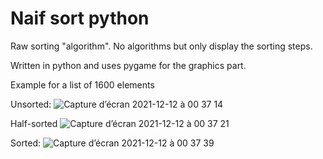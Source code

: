 # Naif sort python
Raw sorting "algorithm". No algorithms but only display the sorting steps.

Written in python and uses pygame for the graphics part.

Example for a list of 1600 elements

Unsorted:
![Capture d’écran 2021-12-12 à 00 37 14](https://user-images.githubusercontent.com/60844500/145694989-611f940e-5dfb-4d59-9234-2b5f150b0e11.png)

Half-sorted
![Capture d’écran 2021-12-12 à 00 37 21](https://user-images.githubusercontent.com/60844500/145694990-a68c2a47-c269-4192-af63-5eae82c89b8a.png)

Sorted:
![Capture d’écran 2021-12-12 à 00 37 39](https://user-images.githubusercontent.com/60844500/145694991-1c09e9a0-40e0-423b-b14b-3dadeeec5939.png)
